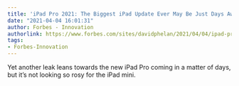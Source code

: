 ```yaml
---
title: 'iPad Pro 2021: The Biggest iPad Update Ever May Be Just Days Away'
date: "2021-04-04 16:01:31"
author: Forbes - Innovation
authorlink: https://www.forbes.com/sites/davidphelan/2021/04/04/ipad-pro-2021-the-biggest-ipad-update-ever-may-be-just-days-away-release-date-dazzling-display-upgrade/
tags:
- Forbes-Innovation
---
```

Yet another leak leans towards the new iPad Pro coming in a matter of days, but it’s not looking so rosy for the iPad mini.